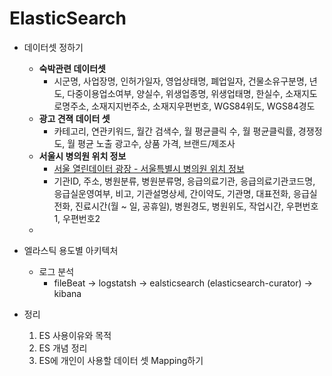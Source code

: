 # ElasticSearch

- 데이터셋 정하기
    - **숙박관련 데이터셋**
      - 시군명, 사업장명, 인허가일자, 영업상태명, 폐업일자, 건물소유구분명, 년도, 다중이용업소여부, 양실수, 위생업종명, 위생업태명, 한실수, 소재지도로명주소, 소재지지번주소, 소재지우편번호, WGS84위도, WGS84경도
    - **광고 견젹 데이터 셋**
      - 카테고리, 연관키워드, 월간 검색수, 월 평균클릭 수, 월 평균클릭률, 경쟁정도, 월 평균 노출 광고수, 상품 가격, 브랜드/제조사
    - **서울시 병의원 위치 정보**
      - [서울 열린데이터 광장 - 서울특별시 병의원 위치 정보](http://data.seoul.go.kr/dataList/OA-20337/S/1/datasetView.do)
      - 기관ID, 주소, 병원분류, 병원분류명, 응급의료기관, 응급의료기관코드명, 응급실운영여부, 비고, 기관설명상세, 간이약도, 기관명, 대표전화, 응급실전화, 진료시간(월 ~ 일, 공휴일), 병원경도, 병원위도, 작업시간, 우편번호1, 우편번호2
    - 
- 엘라스틱 용도별 아키텍처
    - 로그 분석
        - fileBeat -> logstatsh -> ealsticsearch (elasticsearch-curator) -> kibana

- 정리
    1. ES 사용이유와 목적
    2. ES 개념 정리
    3. ES에 개인이 사용할 데이터 셋 Mapping하기

